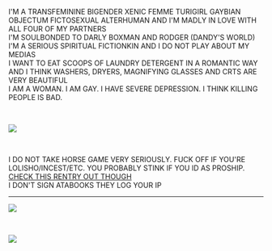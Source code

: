 <p>
  I'M A TRANSFEMININE BIGENDER XENIC FEMME TURIGIRL GAYBIAN OBJECTUM FICTOSEXUAL ALTERHUMAN AND I'M MADLY IN LOVE WITH ALL FOUR OF MY PARTNERS
  <br>
  I'M SOULBONDED TO DARLY BOXMAN AND RODGER (DANDY'S WORLD)
  <br>
  I'M A SERIOUS SPIRITUAL FICTIONKIN AND I DO NOT PLAY ABOUT MY MEDIAS
  <br>
  I WANT TO EAT SCOOPS OF LAUNDRY DETERGENT IN A ROMANTIC WAY AND I THINK WASHERS, DRYERS, MAGNIFYING GLASSES AND CRTS ARE VERY BEAUTIFUL
  <br>
  I AM A WOMAN. I AM GAY. I HAVE SEVERE DEPRESSION. I THINK KILLING PEOPLE IS BAD.
</p>
<br>
<p>
  <img src="https://i.postimg.cc/26yHvWfs/how-i-keep-the-rent-low-in-my-neighbourhood-meme.gif">
</p>
<br>
<p>
  I DO NOT TAKE HORSE GAME VERY SERIOUSLY. FUCK OFF IF YOU'RE LOLISHO/INCEST/ETC. YOU PROBABLY STINK IF YOU ID AS PROSHIP. <a href="https://rentry.co/thedrunkenclam">CHECK THIS RENTRY OUT THOUGH</a>
  <br>
  I DON'T SIGN ATABOOKS THEY LOG YOUR IP
</p>
<hr>
<p>
  <img src="https://file.garden/ZRW6HfKULjLI59VJ/IMG_5690.jpg">
</p>
<br>
<p>
  <img src="https://i.postimg.cc/NGVr3HHS/GAGAGAGA.png">
</p>
